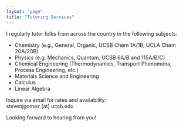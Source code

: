```yaml
---
layout: "page"
title: "Tutoring Services"
---
```

I regularly tutor folks from across the country in the following subjects:
- Chemistry (e.g., General, Organic, UCSB Chem 1A/1B, UCLA Chem 20A/20B)
- Physics (e.g. Mechanics, Quantum, UCSB 6A/B and 115A/B/C)
- Chemical Engineering (Thermodynamics, Transport Phenomena, Process Engineering, etc.)
- Materials Science and Engineering
- Calculus
- Linear Algebra

Inquire via email for rates and availability:<br/>
stevenjgomez [at] ucsb.edu

Looking forward to hearing from you!
